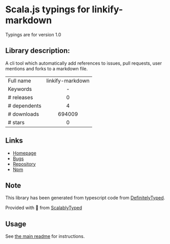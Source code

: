 
# Scala.js typings for linkify-markdown

Typings are for version 1.0

## Library description:
A cli tool which automatically add references to issues, pull requests, user mentions and forks to a markdown file.

|                    |                 |
| ------------------ | :-------------: |
| Full name          | linkify-markdown |
| Keywords           | - |
| # releases         | 0 |
| # dependents       | 4 |
| # downloads        | 694009 |
| # stars            | 0 |

## Links
- [Homepage](https://github.com/nitin42/linkify-markdown#readme)
- [Bugs](https://github.com/nitin42/linkify-markdown/issues)
- [Repository](https://github.com/nitin42/linkify-markdown)
- [Npm](https://www.npmjs.com/package/linkify-markdown)
    


## Note
This library has been generated from typescript code from [DefinitelyTyped](https://definitelytyped.org).

Provided with :purple_heart: from [ScalablyTyped](https://github.com/oyvindberg/ScalablyTyped)

## Usage
See [the main readme](../../readme.md) for instructions.


